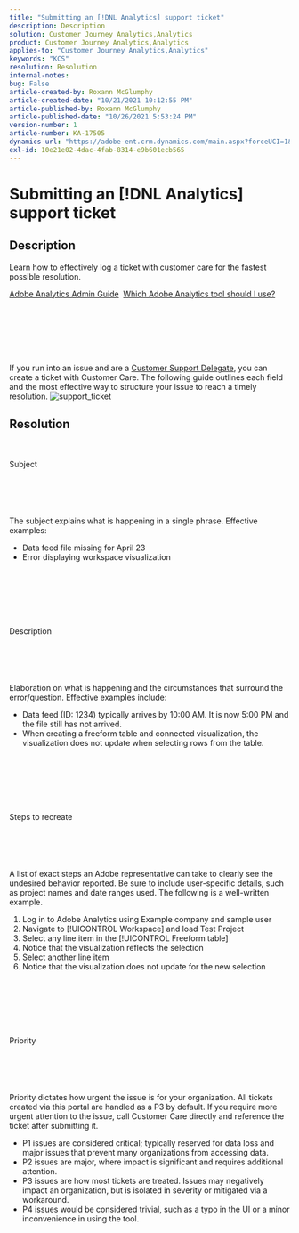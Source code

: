 ```yaml
---
title: "Submitting an [!DNL Analytics] support ticket"
description: Description
solution: Customer Journey Analytics,Analytics
product: Customer Journey Analytics,Analytics
applies-to: "Customer Journey Analytics,Analytics"
keywords: "KCS"
resolution: Resolution
internal-notes: 
bug: False
article-created-by: Roxann McGlumphy
article-created-date: "10/21/2021 10:12:55 PM"
article-published-by: Roxann McGlumphy
article-published-date: "10/26/2021 5:53:24 PM"
version-number: 1
article-number: KA-17505
dynamics-url: "https://adobe-ent.crm.dynamics.com/main.aspx?forceUCI=1&pagetype=entityrecord&etn=knowledgearticle&id=11a39905-bc32-ec11-b6e5-000d3a5ba97a"
exl-id: 10e21e02-4dac-4fab-8314-e9b601ecb565
---
```

# Submitting an [!DNL Analytics] support ticket

## Description


Learn how to effectively log a ticket with customer care for the fastest possible resolution.



[Adobe Analytics Admin Guide](https://docs.adobe.com/help/en/analytics/admin/home.html)  [Which Adobe Analytics tool should I use?](https://docs.adobe.com/help/en/analytics/admin/admin-overview/which-analytics-tool.html)


<br><br><br><br> <br><br>
If you run into an issue and are a [Customer Support Delegate](https://helpx.adobe.com/experience-cloud/supported-users.html), you can create a ticket with Customer Care. The following guide outlines each field and the most effective way to structure your issue to reach a timely resolution.
![support_ticket](https://helpx.adobe.com/content/dam/help/en/analytics/kb/submitting-an-analytics-support-ticket/jcr:content/main-pars/image/support_ticket.png "support_ticket")

## Resolution

<br><br>Subject<br><br><br><br> <br><br>
The subject explains what is happening in a single phrase. Effective examples:

- Data feed file missing for April 23
- Error displaying workspace visualization

<br><br><br><br> <br><br>Description<br><br><br><br> <br><br>
Elaboration on what is happening and the circumstances that surround the error/question. Effective examples include:

- Data feed (ID: 1234) typically arrives by 10:00 AM. It is now 5:00 PM and the file still has not arrived.
- When creating a freeform table and connected visualization, the visualization does not update when selecting rows from the table.

<br><br><br><br> <br><br>Steps to recreate<br><br><br><br> <br><br>
A list of exact steps an Adobe representative can take to clearly see the undesired behavior reported. Be sure to include user-specific details, such as project names and date ranges used. The following is a well-written example.

1. Log in to Adobe Analytics using Example company and sample user
2. Navigate to [!UICONTROL Workspace] and load Test Project
3. Select any line item in the [!UICONTROL Freeform table]
4. Notice that the visualization reflects the selection
5. Select another line item
6. Notice that the visualization does not update for the new selection

<br><br><br><br> <br><br>Priority<br><br><br><br> <br><br>
Priority dictates how urgent the issue is for your organization. All tickets created via this portal are handled as a P3 by default. If you require more urgent attention to the issue, call Customer Care directly and reference the ticket after submitting it.

- P1 issues are considered critical; typically reserved for data loss and major issues that prevent many organizations from accessing data.
- P2 issues are major, where impact is significant and requires additional attention.
- P3 issues are how most tickets are treated. Issues may negatively impact an organization, but is isolated in severity or mitigated via a workaround.
- P4 issues would be considered trivial, such as a typo in the UI or a minor inconvenience in using the tool.

<br><br><br><br>
